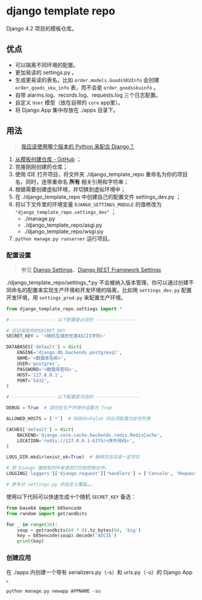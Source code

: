 # django template repo

Django 4.2 项目的模板仓库。

## 优点

- 可以隔离不同环境的配置。
- 更加易读的 settings.py 。
- 生成更易读的表名，比如 `order.models.GoodsSKUInfo` 会创建 `order_goods_sku_info` 表，而不会是 `order_goodsskuinfo` 。
- 自带 alarms.log、records.log、requests.log 三个日志配置。
- 自定义 `User` 模型（放在自带的 `core` app里）。
- 将 Django App 集中存放在 ./apps 目录下。

## 用法

> [我应该使用哪个版本的 Python 来配合 Django？](https://docs.djangoproject.com/zh-hans/4.2/faq/install/#what-python-version-can-i-use-with-django)

1. [从模板创建仓库 - GitHub](https://docs.github.com/zh/repositories/creating-and-managing-repositories/creating-a-repository-from-a-template) ；
2. 克隆刚刚创建的仓库；
3. 使用 IDE 打开项目，将文件夹 ./django_template_repo 重命名为你的项目名，同时，连带重命名 **所有** 相关引用和字符串；
4. 根据需要创建虚拟环境，并切换到虚拟环境中；
5. 在 ./django_template_repo 中创建自己的配置文件 settings_dev.py ；
6. 将以下文件里的环境变量 `DJANGO_SETTINGS_MODULE` 的值修改为 `"django_template_repo.settings_dev"` ；
   - ./manage.py
   - ./django_template_repo/asgi.py
   - ./django_template_repo/wsgi.py
7. `python manage.py runserver` 运行项目。

### 配置设置

> 参见 [Django Settings](https://docs.djangoproject.com/zh-hans/4.2/ref/settings/)、[Django REST Framework Settings](https://www.django-rest-framework.org/api-guide/settings/)

./django_template_repo/settings_*.py 不会被纳入版本管理，你可以通过创建不同命名的配置来实现生产环境和开发环境的隔离，比如用 `settings_dev.py` 配置开发环境，用 `settings_prod.py` 来配置生产环境。

```python
from django_template_repo.settings import *

# ---------------- 以下配置是必须的 ----------------

# 切记保密你的SECRET_KEY
SECRET_KEY = '<随机生成的任意ASCII字符>'

DATABASES['default'] = dict(
    ENGINE='django.db.backends.postgresql',
    NAME='<数据库名称>',
    USER='postgres',
    PASSWORD='<数据库密码>',
    HOST='127.0.0.1',
    PORT='5432',
)

# ---------------- 以下配置是可选的 ----------------

DEBUG = True  # 请勿在生产环境中设置为 True

ALLOWED_HOSTS = ['*']  # DEBUG=False 时必须配置为非空列表

CACHES['default'] = dict(
    BACKEND='django.core.cache.backends.redis.RedisCache',
    LOCATION='redis://127.0.0.1:6379/<序列号码>',
)

LOGS_DIR.mkdir(exist_ok=True)  # 确保日志目录一定存在

# 把 Django 接收到的所有请求打印到控制台中。
LOGGING['loggers']['django.request']['handlers'] = ['Console', 'RequestRecorder']

# 更多对 settings.py 的自定义覆盖……
```

使用以下代码可以快速生成十个随机 `SECRET_KEY` 备选：

```python
from base64 import b85encode
from random import getrandbits

for _ in range(10):
    soup = getrandbits(64 * 8).to_bytes(64, 'big')
    key = b85encode(soup).decode('ASCII')
    print(key)
```

### 创建应用

在 ./apps 内创建一个带有 serializers.py（-s）和 urls.py（-u）的 Django App 。

```shell
python manage.py newapp APPNAME -su
```
